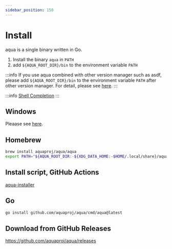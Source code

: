 ```yaml
---
sidebar_position: 150
---
```


# Install

aqua is a single binary written in Go.

1. Install the binary `aqua` in `PATH`
1. add `${AQUA_ROOT_DIR}/bin` to the environment variable `PATH`

:::info
If you use aqua combined with other version manager such as asdf,
please add `${AQUA_ROOT_DIR}/bin` to the environment variable `PATH` after other version manager.
For detail, please see [here](/docs/reference/use-aqua-with-other-tools).
:::

:::info
[Shell Completion](/docs/config/shell-completion)
:::

## Windows

Pleaase see [here](/docs/reference/windows-support#how-to-install).

## Homebrew

```sh
brew install aquaproj/aqua/aqua
export PATH="${AQUA_ROOT_DIR:-${XDG_DATA_HOME:-$HOME/.local/share}/aquaproj-aqua}/bin:$PATH"
```

## Install script, GitHub Actions

[aqua-installer](/docs/products/aqua-installer)

## Go

```sh
go install github.com/aquaproj/aqua/cmd/aqua@latest
```

## Download from GitHub Releases

https://github.com/aquaproj/aqua/releases
